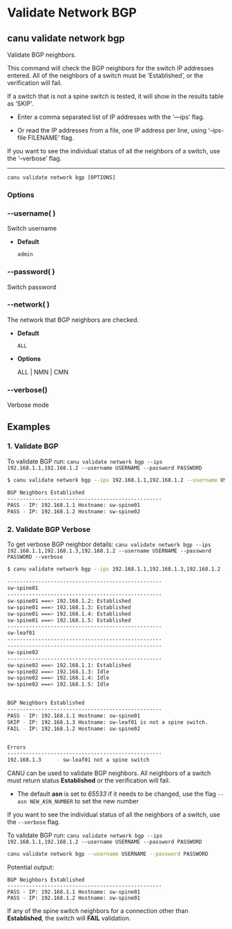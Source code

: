 # Validate Network BGP

## canu validate network bgp

Validate BGP neighbors.

This command will check the BGP neighbors for the switch IP addresses entered. All of the neighbors of a switch
must be ‘Established’, or the verification will fail.

If a switch that is not a spine switch is tested, it will show in the results table as ‘SKIP’.


* Enter a comma separated list of IP addresses with the ‘—ips’ flag.


* Or read the IP addresses from a file, one IP address per line, using ‘–ips-file FILENAME’ flag.

If you want to see the individual status of all the neighbors of a switch, use the ‘–verbose’ flag.


---

```shell
canu validate network bgp [OPTIONS]
```

### Options


### --username( <username>)
Switch username


* **Default**

    `admin`



### --password( <password>)
Switch password


### --network( <network>)
The network that BGP neighbors are checked.


* **Default**

    `ALL`



* **Options**

    ALL | NMN | CMN



### --verbose()
Verbose mode

## Examples

### 1. Validate BGP

To validate BGP run: `canu validate network bgp --ips 192.168.1.1,192.168.1.2 --username USERNAME --password PASSWORD`

```bash
$ canu validate network bgp --ips 192.168.1.1,192.168.1.2 --username USERNAME --password PASSWORD

BGP Neighbors Established
--------------------------------------------------
PASS - IP: 192.168.1.1 Hostname: sw-spine01
PASS - IP: 192.168.1.2 Hostname: sw-spine02

```

### 2. Validate BGP Verbose

To get verbose BGP neighbor details: `canu validate network bgp --ips 192.168.1.1,192.168.1.3,192.168.1.2 --username USERNAME --password PASSWORD --verbose`

```bash
$ canu validate network bgp --ips 192.168.1.1,192.168.1.3,192.168.1.2 --username USERNAME --password PASSWORD --verbose

--------------------------------------------------
sw-spine01
--------------------------------------------------
sw-spine01 ===> 192.168.1.2: Established
sw-spine01 ===> 192.168.1.3: Established
sw-spine01 ===> 192.168.1.4: Established
sw-spine01 ===> 192.168.1.5: Established
--------------------------------------------------
sw-leaf01
--------------------------------------------------
--------------------------------------------------
sw-spine02
--------------------------------------------------
sw-spine02 ===> 192.168.1.1: Established
sw-spine02 ===> 192.168.1.3: Idle
sw-spine02 ===> 192.168.1.4: Idle
sw-spine02 ===> 192.168.1.5: Idle


BGP Neighbors Established
--------------------------------------------------
PASS - IP: 192.168.1.1 Hostname: sw-spine01
SKIP - IP: 192.168.1.3 Hostname: sw-leaf01 is not a spine switch.
FAIL - IP: 192.168.1.2 Hostname: sw-spine02


Errors
--------------------------------------------------
192.168.1.3     - sw-leaf01 not a spine switch
```

CANU can be used to validate BGP neighbors. All neighbors of a switch must return status **Established** or the verification will fail.


* The default **asn** is set to *65533* if it needs to be changed, use the flag `--asn NEW_ASN_NUMBER` to set the new number

If you want to see the individual status of all the neighbors of a switch, use the `--verbose` flag.

To validate BGP run: `canu validate network bgp --ips 192.168.1.1,192.168.1.2 --username USERNAME --password PASSWORD`

```bash
canu validate network bgp --username USERNAME --password PASSWORD
```

Potential output:

```text
BGP Neighbors Established
--------------------------------------------------
PASS - IP: 192.168.1.1 Hostname: sw-spine01
PASS - IP: 192.168.1.2 Hostname: sw-spine01
```

If any of the spine switch neighbors for a connection other than **Established**, the switch will **FAIL** validation.
